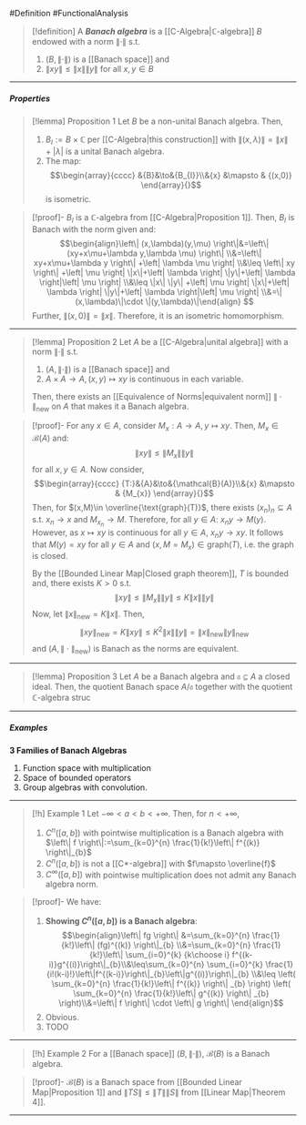 #Definition #FunctionalAnalysis 

> [!definition] 
> A ***Banach algebra*** is a [[C-Algebra|$\mathbb{C}$-algebra]] $B$ endowed with a norm $\|\cdot\|$ s.t. 
> 1. $(B,\|\cdot\|)$ is a [[Banach space]] and
> 2. $\left\| xy \right\|\leq\|x\|\|y\|$ for all $x,y\in B$
---
##### Properties
> [!lemma] Proposition 1 
> Let $B$ be a non-unital Banach algebra. Then, 
> 1. $B_{I}:=B\times \mathbb{C}$ per [[C-Algebra|this construction]] with $\left\| (x,\lambda) \right\|=\|x\|+\left| \lambda \right|$ is a unital Banach algebra. 
> 2. The map: $$\begin{array}{cccc} &{B}&\to&{B_{I}}\\&{x} &\mapsto & {(x,0)} \end{array}{}$$is isometric.

> [!proof]-
> $B_{I}$ is a $\mathbb{C}$-algebra from [[C-Algebra|Proposition 1]]. Then, $B_{I}$ is Banach with the norm given and: $$\begin{align}\left\| (x,\lambda)(y,\mu) \right\|&=\left\| (xy+x\mu+\lambda y,\lambda \mu) \right\| \\&=\left\| xy+x\mu+\lambda y \right\| +\left| \lambda \mu \right| \\&\leq \left\| xy \right\| +\left| \mu \right| \|x\|+\left| \lambda \right| \|y\|+\left| \lambda \right|\left| \mu \right| \\&\leq \|x\| \|y\| +\left| \mu \right| \|x\|+\left| \lambda \right| \|y\|+\left| \lambda \right|\left| \mu \right|  \\&=\|(x,\lambda)\|\cdot \|(y,\lambda)\|\end{align} $$
> Further, $\left\| (x,0) \right\|=\|x\|$. Therefore, it is an isometric homomorphism.
---
> [!lemma] Proposition 2
> Let $A$ be a [[C-Algebra|unital algebra]] with a norm $\|\cdot\|$ s.t.
> 1. $(A,\|\cdot\|)$ is a [[Banach space]] and
> 2. $A\times A \to A, (x,y)\mapsto xy$ is continuous in each variable. 
> 
> Then, there exists an [[Equivalence of Norms|equivalent norm]] $\|\cdot\|_{\text{new}}$ on $A$ that makes it a Banach algebra.

> [!proof]-
> For any $x\in A$, consider $M_{x}:A\to A,y\mapsto xy$. Then, $M_{x}\in \mathcal{B}(A)$ and: $$\left\| xy \right\| \leq \left\| M_{x} \right\| \left\| y \right\| $$ for all $x,y\in A$. Now consider, $$\begin{array}{cccc} {T:}&{A}&\to&{\mathcal{B}(A)}\\&{x} &\mapsto & {M_{x}} \end{array}{}$$Then, for $(x,M)\in \overline{\text{graph}(T)}$, there exists $(x_{n})_{n} \subseteq A$ s.t. $x_{n}\to x$ and $M_{x_{n}}\to M$. Therefore, for all $y\in A$: $x_{n}y\to M(y)$. However, as $x\mapsto xy$ is continuous for all $y\in A$, $x_{n}y\to xy$. It follows that $M(y)=xy$ for all $y\in A$ and $(x,M=M_{x})\in \text{graph}(T)$, i.e. the graph is closed.
> 
> By the [[Bounded Linear Map|Closed graph theorem]], $T$ is bounded and, there exists $K>0$ s.t. $$\left\| xy \right\| \leq \left\| M_{x} \right\| \left\| y \right\| \leq K\|x\|\|y\|$$Now, let $\|x\|_{\text{new}}=K\|x\|$. Then, $$\left\| xy \right\| _{\text{new}}=K\left\| xy \right\| \leq K^{2}\|x\|\|y\|=\|x\|_{\text{new}}\|y\|_{\text{new}}$$and $(A,\|\cdot\|_{\text{new}})$ is Banach as the norms are equivalent. 
---
> [!lemma] Proposition 3
> Let $A$ be a Banach algebra and $\mathfrak{a}\subseteq A$ a closed ideal. Then, the quotient Banach space $A / \mathfrak{a}$ together with the quotient $\mathbb{C}$-algebra struc
---
##### Examples
**3 Families of Banach Algebras**
1. Function space with multiplication
2. Space of bounded operators
3. Group algebras with convolution.
---
> [!h] Example 1
> Let $-\infty<a<b<+\infty$. Then, for $n<+\infty$, 
> 1. $C^n([a,b])$ with pointwise multiplication is a Banach algebra with $\left\| f \right\|:=\sum_{k=0}^{n} \frac{1}{k!}\left\| f^{(k)} \right\|_{b}$
> 2. $C^n([a,b])$ is not a [[C*-algebra]] with $f\mapsto \overline{f}$
> 3. $C^\infty([a,b])$ with pointwise multiplication does not admit any Banach algebra norm.

> [!proof]-
> We have: 
> 1. **Showing $C^n([a,b])$ is a Banach algebra**:
> 	$$\begin{align}\left\| fg \right\| &=\sum_{k=0}^{n} \frac{1}{k!}\left\| (fg)^{(k)} \right\|_{b} \\&=\sum_{k=0}^{n} \frac{1}{k!}\left\| \sum_{i=0}^{k} {k\choose i} f^{(k-i)}g^{(i)}\right\|_{b}\\&\leq\sum_{k=0}^{n} \sum_{i=0}^{k} \frac{1}{i!(k-i)!}\left\|f^{(k-i)}\right\|_{b}\left\|g^{(i)}\right\|_{b} \\&\leq \left( \sum_{k=0}^{n} \frac{1}{k!}\left\| f^{(k)} \right\| _{b} \right) \left( \sum_{k=0}^{n} \frac{1}{k!}\left\| g^{(k)} \right\| _{b} \right)\\&=\left\| f \right\| \cdot \left\| g \right\|  \end{align}$$
> 2. Obvious.
> 3. TODO
---
> [!h] Example 2
> For a [[Banach space]] $(B,\|\cdot\|)$, $\mathcal{B}(B)$ is a Banach algebra.

> [!proof]-
> $\mathcal{B}(B)$ is a Banach space from [[Bounded Linear Map|Proposition 1]] and $\left\| TS \right\|\leq \left\| T \right\|\left\| S \right\|$ from [[Linear Map|Theorem 4]].
---